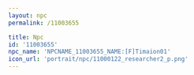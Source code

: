 ```yaml
---
layout: npc
permalink: /11003655

title: Npc
id: '11003655'
npc_name: 'NPCNAME_11003655_NAME:[F]Timaion01'
icon_url: 'portrait/npc/11000122_researcher2_p.png'
---
```

